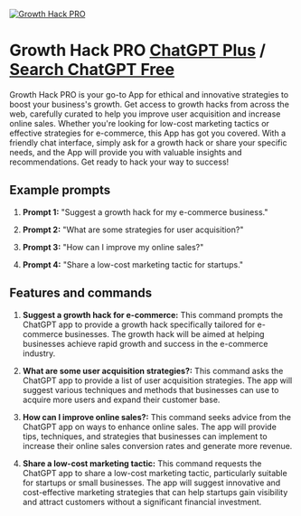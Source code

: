 
[![Growth Hack PRO](https://files.oaiusercontent.com/file-KjlqNIrBqJy7EHt8NN3wdUbz?se=2123-10-20T16%3A26%3A24Z&sp=r&sv=2021-08-06&sr=b&rscc=max-age%3D31536000%2C%20immutable&rscd=attachment%3B%20filename%3Dc38597d7-ff95-4ce6-aa13-791ee74327a4.png&sig=t4J1dZ2xohGtDslMtHkf%2BS81b01y3Atg5VFK/6LahOI%3D)](https://chat.openai.com/g/g-TztgZ8VlY-growth-hack-pro)

# Growth Hack PRO [ChatGPT Plus](https://chat.openai.com/g/g-TztgZ8VlY-growth-hack-pro) / [Search ChatGPT Free](https://gptcall.net/index.html#/?search=Growth%20Hack%20PRO)

Growth Hack PRO is your go-to App for ethical and innovative strategies to boost your business's growth. Get access to growth hacks from across the web, carefully curated to help you improve user acquisition and increase online sales. Whether you're looking for low-cost marketing tactics or effective strategies for e-commerce, this App has got you covered. With a friendly chat interface, simply ask for a growth hack or share your specific needs, and the App will provide you with valuable insights and recommendations. Get ready to hack your way to success!

## Example prompts

1. **Prompt 1:** "Suggest a growth hack for my e-commerce business."

2. **Prompt 2:** "What are some strategies for user acquisition?"

3. **Prompt 3:** "How can I improve my online sales?"

4. **Prompt 4:** "Share a low-cost marketing tactic for startups."

## Features and commands

1. **Suggest a growth hack for e-commerce:** This command prompts the ChatGPT app to provide a growth hack specifically tailored for e-commerce businesses. The growth hack will be aimed at helping businesses achieve rapid growth and success in the e-commerce industry.

2. **What are some user acquisition strategies?:** This command asks the ChatGPT app to provide a list of user acquisition strategies. The app will suggest various techniques and methods that businesses can use to acquire more users and expand their customer base.

3. **How can I improve online sales?:** This command seeks advice from the ChatGPT app on ways to enhance online sales. The app will provide tips, techniques, and strategies that businesses can implement to increase their online sales conversion rates and generate more revenue.

4. **Share a low-cost marketing tactic:** This command requests the ChatGPT app to share a low-cost marketing tactic, particularly suitable for startups or small businesses. The app will suggest innovative and cost-effective marketing strategies that can help startups gain visibility and attract customers without a significant financial investment.


